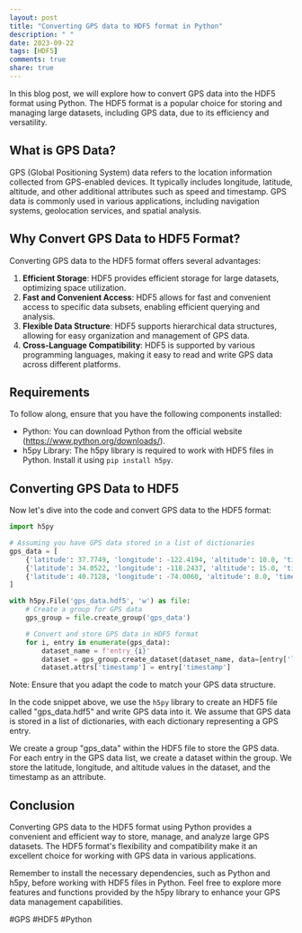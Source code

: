 ```yaml
---
layout: post
title: "Converting GPS data to HDF5 format in Python"
description: " "
date: 2023-09-22
tags: [HDF5]
comments: true
share: true
---
```


In this blog post, we will explore how to convert GPS data into the HDF5 format using Python. The HDF5 format is a popular choice for storing and managing large datasets, including GPS data, due to its efficiency and versatility.

## What is GPS Data?

GPS (Global Positioning System) data refers to the location information collected from GPS-enabled devices. It typically includes longitude, latitude, altitude, and other additional attributes such as speed and timestamp. GPS data is commonly used in various applications, including navigation systems, geolocation services, and spatial analysis.

## Why Convert GPS Data to HDF5 Format?

Converting GPS data to the HDF5 format offers several advantages:

1. **Efficient Storage**: HDF5 provides efficient storage for large datasets, optimizing space utilization.
2. **Fast and Convenient Access**: HDF5 allows for fast and convenient access to specific data subsets, enabling efficient querying and analysis.
3. **Flexible Data Structure**: HDF5 supports hierarchical data structures, allowing for easy organization and management of GPS data.
4. **Cross-Language Compatibility**: HDF5 is supported by various programming languages, making it easy to read and write GPS data across different platforms.

## Requirements

To follow along, ensure that you have the following components installed:

- Python: You can download Python from the official website (https://www.python.org/downloads/).
- h5py Library: The h5py library is required to work with HDF5 files in Python. Install it using `pip install h5py`.

## Converting GPS Data to HDF5

Now let's dive into the code and convert GPS data to the HDF5 format:

```python
import h5py

# Assuming you have GPS data stored in a list of dictionaries
gps_data = [
    {'latitude': 37.7749, 'longitude': -122.4194, 'altitude': 10.0, 'timestamp': '2021-10-01 09:00:00'},
    {'latitude': 34.0522, 'longitude': -118.2437, 'altitude': 15.0, 'timestamp': '2021-10-01 09:15:00'},
    {'latitude': 40.7128, 'longitude': -74.0060, 'altitude': 8.0, 'timestamp': '2021-10-01 09:30:00'}
]

with h5py.File('gps_data.hdf5', 'w') as file:
    # Create a group for GPS data
    gps_group = file.create_group('gps_data')

    # Convert and store GPS data in HDF5 format
    for i, entry in enumerate(gps_data):
        dataset_name = f'entry_{i}'
        dataset = gps_group.create_dataset(dataset_name, data=[entry['latitude'], entry['longitude'], entry['altitude']])
        dataset.attrs['timestamp'] = entry['timestamp']
```

Note: Ensure that you adapt the code to match your GPS data structure.

In the code snippet above, we use the `h5py` library to create an HDF5 file called "gps_data.hdf5" and write GPS data into it. We assume that GPS data is stored in a list of dictionaries, with each dictionary representing a GPS entry.

We create a group "gps_data" within the HDF5 file to store the GPS data. For each entry in the GPS data list, we create a dataset within the group. We store the latitude, longitude, and altitude values in the dataset, and the timestamp as an attribute.

## Conclusion

Converting GPS data to the HDF5 format using Python provides a convenient and efficient way to store, manage, and analyze large GPS datasets. The HDF5 format's flexibility and compatibility make it an excellent choice for working with GPS data in various applications.

Remember to install the necessary dependencies, such as Python and h5py, before working with HDF5 files in Python. Feel free to explore more features and functions provided by the h5py library to enhance your GPS data management capabilities.

#GPS #HDF5 #Python
